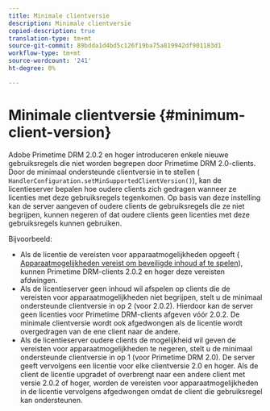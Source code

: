 ```yaml
---
title: Minimale clientversie
description: Minimale clientversie
copied-description: true
translation-type: tm+mt
source-git-commit: 89bdda1d4bd5c126f19ba75a819942df901183d1
workflow-type: tm+mt
source-wordcount: '241'
ht-degree: 0%

---
```



# Minimale clientversie {#minimum-client-version}

Adobe Primetime DRM 2.0.2 en hoger introduceren enkele nieuwe gebruiksregels die niet worden begrepen door Primetime DRM 2.0-clients. Door de minimaal ondersteunde clientversie in te stellen ( `HandlerConfiguration.setMinSupportedClientVersion()`), kan de licentieserver bepalen hoe oudere clients zich gedragen wanneer ze licenties met deze gebruiksregels tegenkomen. Op basis van deze instelling kan de server aangeven of oudere clients de gebruiksregels die ze niet begrijpen, kunnen negeren of dat oudere clients geen licenties met deze gebruiksregels kunnen gebruiken.

Bijvoorbeeld:

* Als de licentie de vereisten voor apparaatmogelijkheden opgeeft ( [Apparaatmogelijkheden vereist om beveiligde inhoud af te spelen](../../../protecting-content/introduction/usage-rules/runtime-application-restrictions/device-capabilities.md)), kunnen Primetime DRM-clients 2.0.2 en hoger deze vereisten afdwingen.
* Als de licentieserver geen inhoud wil afspelen op clients die de vereisten voor apparaatmogelijkheden niet begrijpen, stelt u de minimaal ondersteunde clientversie in op 2 (voor 2.0.2). Hierdoor kan de server geen licenties voor Primetime DRM-clients afgeven vóór 2.0.2. De minimale clientversie wordt ook afgedwongen als de licentie wordt overgedragen van de ene client naar de andere.
* Als de licentieserver oudere clients de mogelijkheid wil geven de vereisten voor apparaatmogelijkheden te negeren, stelt u de minimaal ondersteunde clientversie in op 1 (voor Primetime DRM 2.0). De server geeft vervolgens een licentie voor elke clientversie 2.0 en hoger. Als de client de licentie upgradet of overbrengt naar een andere client met versie 2.0.2 of hoger, worden de vereisten voor apparaatmogelijkheden in de licentie vervolgens afgedwongen omdat de client die gebruiksregel kan ondersteunen.

